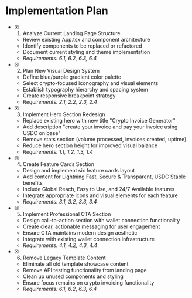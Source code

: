 # Implementation Plan

- [x] 1. Analyze Current Landing Page Structure
  - Review existing App.tsx and component architecture
  - Identify components to be replaced or refactored
  - Document current styling and theme implementation
  - _Requirements: 6.1, 6.2, 6.3, 6.4_

- [x] 2. Plan New Visual Design System
  - Define blue/purple gradient color palette
  - Select crypto-focused iconography and visual elements
  - Establish typography hierarchy and spacing system
  - Create responsive breakpoint strategy
  - _Requirements: 2.1, 2.2, 2.3, 2.4_

- [x] 3. Implement Hero Section Redesign
  - Replace existing hero with new title "Crypto Invoice Generator"
  - Add description "create your invoice and pay your invoice using USDC on base"
  - Remove stats section (volume processed, invoices created, uptime)
  - Reduce hero section height for improved visual balance
  - _Requirements: 1.1, 1.2, 1.3, 1.4_

- [x] 4. Create Feature Cards Section
  - Design and implement six feature cards layout
  - Add content for Lightning Fast, Secure & Transparent, USDC Stable benefits
  - Include Global Reach, Easy to Use, and 24/7 Available features
  - Integrate appropriate icons and visual elements for each feature
  - _Requirements: 3.1, 3.2, 3.3, 3.4_

- [x] 5. Implement Professional CTA Section
  - Design call-to-action section with wallet connection functionality
  - Create clear, actionable messaging for user engagement
  - Ensure CTA maintains modern design aesthetic
  - Integrate with existing wallet connection infrastructure
  - _Requirements: 4.1, 4.2, 4.3, 4.4_

- [x] 6. Remove Legacy Template Content
  - Eliminate all old template showcase content
  - Remove API testing functionality from landing page
  - Clean up unused components and styling
  - Ensure focus remains on crypto invoicing functionality
  - _Requirements: 6.1, 6.2, 6.3, 6.4_

